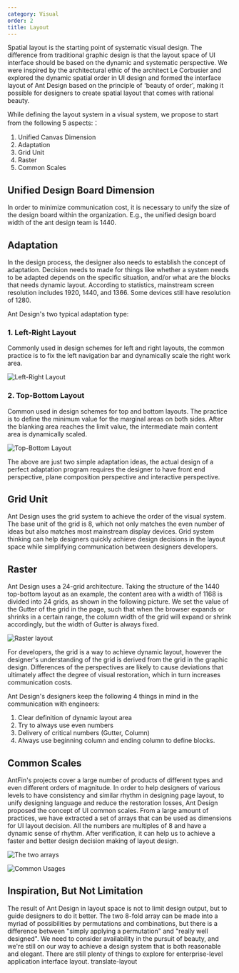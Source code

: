 ```yaml
---
category: Visual
order: 2
title: Layout
---
```


Spatial layout is the starting point of systematic visual design. The difference from traditional graphic design is that the layout space of UI interface should be based on the dynamic and systematic perspective. We were inspired by the architectural ethic of the architect Le Corbusier and explored the dynamic spatial order in UI design and formed the interface layout of Ant Design based on the principle of 'beauty of order', making it possible for designers to create spatial layout that comes with rational beauty.

While defining the layout system in a visual system, we propose to start from the following 5 aspects:：

1. Unified Canvas Dimension
2. Adaptation
3. Grid Unit
4. Raster
5. Common Scales

## Unified Design Board Dimension

In order to minimize communication cost, it is necessary to unify the size of the design board within the organization. E.g., the unified design board width of the ant design team is 1440.

## Adaptation

In the design process, the designer also needs to establish the concept of adaptation. Decision needs to made for things like whether a system needs to be adapted depends on the specific situation, and/or what are the blocks that needs dynamic layout. According to statistics, mainstream screen resolution includes 1920, 1440, and 1366. Some devices still have resolution of 1280.

Ant Design's two typical adaptation type:

### 1. Left-Right Layout

Commonly used in design schemes for left and right layouts, the common practice is to fix the left navigation bar and dynamically scale the right work area.

![Left-Right Layout](https://gw.alipayobjects.com/zos/rmsportal/vSqMhPolCtINKLvVVdLt.png)

### 2. Top-Bottom Layout

Common used in design schemes for top and bottom layouts. The practice is to define the minimum value for the marginal areas on both sides. After the blanking area reaches the limit value, the intermediate main content area is dynamically scaled.

![Top-Bottom Layout](https://gw.alipayobjects.com/zos/rmsportal/VQEiJqtZfvvdyZSKcEsE.png)

The above are just two simple adaptation ideas, the actual design of a perfect adaptation program requires the designer to have front end perspective, plane composition perspective and interactive perspective.

## Grid Unit

Ant Design uses the grid system to achieve the order of the visual system. The base unit of the grid is 8, which not only matches the even number of ideas but also matches most mainstream display devices. Grid system thinking can help designers quickly achieve design decisions in the layout space while simplifying communication between designers developers.

## Raster

Ant Design uses a 24-grid architecture. Taking the structure of the 1440 top-bottom layout as an example, the content area with a width of 1168 is divided into 24 grids, as shown in the following picture. We set the value of the Gutter of the grid in the page, such that when the browser expands or shrinks in a certain range, the column width of the grid will expand or shrink accordingly, but the width of Gutter is always fixed.

![Raster layout](https://gw.alipayobjects.com/zos/rmsportal/YPUZpPCzFgQHVxXCIAzq.png)

For developers, the grid is a way to achieve dynamic layout, however the designer's understanding of the grid is derived from the grid in the graphic design. Differences of the perspectives are likely to cause deviations that ultimately affect the degree of visual restoration, which in turn increases communication costs.

Ant Design's designers keep the following 4 things in mind in the communication with engineers:

1. Clear definition of dynamic layout area
2. Try to always use even numbers
3. Delivery of critical numbers (Gutter, Column)
4. Always use beginning column and ending column to define blocks.

## Common Scales

AntFin's projects cover a large number of products of different types and even different orders of magnitude. In order to help designers of various levels to have consistency and similar rhythm in designing page layout, to unify designing language and reduce the restoration losses, Ant Design proposed the concept of UI common scales. From a large amount of practices, we have extracted a set of arrays that can be used as dimensions for UI layout decision. All the numbers are multiples of 8 and have a dynamic sense of rhythm. After verification, it can help us to achieve a faster and better design decision making of layout design.

![The two arrays](https://gw.alipayobjects.com/zos/rmsportal/ZBeDQMLMHLRfmUlUaaII.png)

![Common Usages](https://gw.alipayobjects.com/zos/rmsportal/QWsZUeuqYGQJqJxIPHOx.png)

## Inspiration, But Not Limitation

The result of Ant Design in layout space is not to limit design output, but to guide designers to do it better. The two 8-fold array can be made into a myriad of possibilities by permutations and combinations, but there is a difference between "simply applying a permutation" and "really well designed". We need to consider availability in the pursuit of beauty, and we're still on our way to achieve a design system that is both reasonable and elegant. There are still plenty of things to explore for enterprise-level application interface layout. translate-layout
